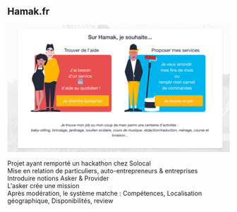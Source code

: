 ## Hamak.fr

![Hamak.fr](images/hamak.png)  

<aside class="notes">
Projet ayant remporté un  hackathon chez Solocal<br/>
Mise en relation de particuliers, auto-entrepreneurs & entreprises<br/>
Introduire notions Asker & Provider<br/>
L'asker crée une mission <br/>
Après modération, le système matche : Compétences, Localisation géographique, Disponibilités, review<br/>
</aside>